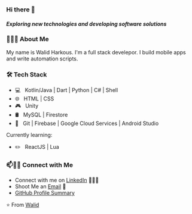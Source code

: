 ### Hi there 👋

<!--
**SimpleLogix/SimpleLogix** is a ✨ _special_ ✨ repository because its `README.md` (this file) appears on your GitHub profile.

Here are some ideas to get you started:


- 🔭 &nbsp; I mainly build mobile apps and write automation scripts
- 🎓 &nbsp; Comp Sci & Applied Math Degree from Wentworth Institute of Technology (2022)
- 
- In my free time you can find me
  - 🛹 Longboarding
  - 🎱 Shooting Pool
  - 🛠 Building Apps
-->


#### *Exploring new technologies and developing software solutions*

<h3> 👨🏻‍💻 About Me </h3>

My name is Walid Harkous. I'm a full stack develepor. I build mobile apps and write automation scripts. 


<h3>🛠 Tech Stack</h3>

- 💻 &nbsp; Kotlin/Java | Dart | Python | C# | Shell
- 🌐 &nbsp; HTML | CSS
- 🎮 &nbsp; Unity
- 🛢 &nbsp; MySQL  | Firestore
- 🔧 &nbsp; Git | Firebase | Google Cloud Services | Android Studio

Currently learning:
<br/>
 - ✏️ &nbsp; ReactJS | Lua 




### 📫🤝🏻 Connect with Me

 - Connect with me on [LinkedIn](https://www.linkedin.com/in/walid-harkous/) 👨🏻‍💻
 - Shoot Me an [Email](mailto:harkouswalid@gmail.com) 💌
 - [GitHub Profile Summary](https://profile-summary-for-github.com/user/SimpleLogix)




 ⭐️ From [Walid](https://github.com/[SimpleLogix])
